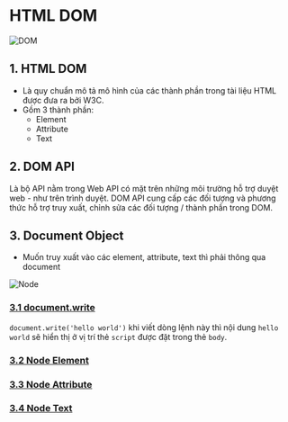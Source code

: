 # HTML DOM

![DOM](https://www.w3schools.com/js/pic_htmltree.gif)

## 1. HTML DOM

- Là quy chuẩn mô tả mô hình của các thành phần trong tài liệu HTML được đưa ra bởi W3C.
- Gồm 3 thành phần:
  - Element
  - Attribute
  - Text

## 2. DOM API

Là bộ API nằm trong Web API có mặt trên những môi trường hỗ trợ duyệt web - như trên trình duyệt. DOM API cung cấp các đối tượng và phương thức hỗ trợ truy xuất, chỉnh sửa các đối tượng / thành phần trong DOM.

## 3. Document Object

- Muốn truy xuất vào các element, attribute, text thì phải thông qua document

![Node](https://scontent-xsp1-1.xx.fbcdn.net/v/t1.15752-9/191787888_143168817859661_2409022883826680417_n.png?_nc_cat=105&ccb=1-3&_nc_sid=ae9488&_nc_ohc=xOCdYyg2j6AAX8Lu6aA&_nc_ht=scontent-xsp1-1.xx&oh=9bf72d22bda94bcb98115e453f238ab0&oe=60D4BEEB)

### [3.1 document.write](.)

`document.write('hello world')` khi viết dòng lệnh này thì nội dung `hello world` sẽ hiển thị ở vị trí thẻ `script` được đặt trong thẻ `body`.

### [3.2 Node Element](element.md)
### [3.3 Node Attribute](attribute.md)
### [3.4 Node Text](text.md)

